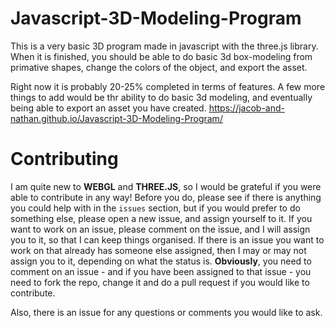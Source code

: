 # Javascript-3D-Modeling-Program
This is a very basic 3D program made in javascript with the three.js library. When it is finished, you should be able to do basic 3d box-modeling from primative shapes, change the colors of the object, and export the asset.

Right now it is probably 20-25% completed in terms of features. A few more things to add would be thr ability to do basic 3d modeling, and eventually being able to export an asset you have created.
https://jacob-and-nathan.github.io/Javascript-3D-Modeling-Program/

# Contributing
I am quite new to **WEBGL** and  **THREE.JS**, so I would be grateful if you were able to contribute in any way! Before you do, please see if there is anything you could help with in the `issues` section, but if you would prefer to do something else, please open a new issue, and assign yourself to it. If you want to work on an issue, please comment on the issue, and I will assign you to it, so that I can keep things organised.
If there is an issue you want to work on that already has someone else assigned, then I may or may not assign you to it, depending on what the status is.
**Obviously**, you need to comment on an issue - and if you have been assigned to that issue - you need to fork the repo, change it and do a pull request if you would like to contribute.

Also, there is an issue for any questions or comments you would like to ask.
